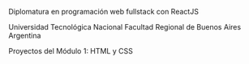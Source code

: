Diplomatura en programación web fullstack con ReactJS

Universidad Tecnológica Nacional
Facultad Regional de Buenos Aires
Argentina 

Proyectos del Módulo 1: HTML y CSS


